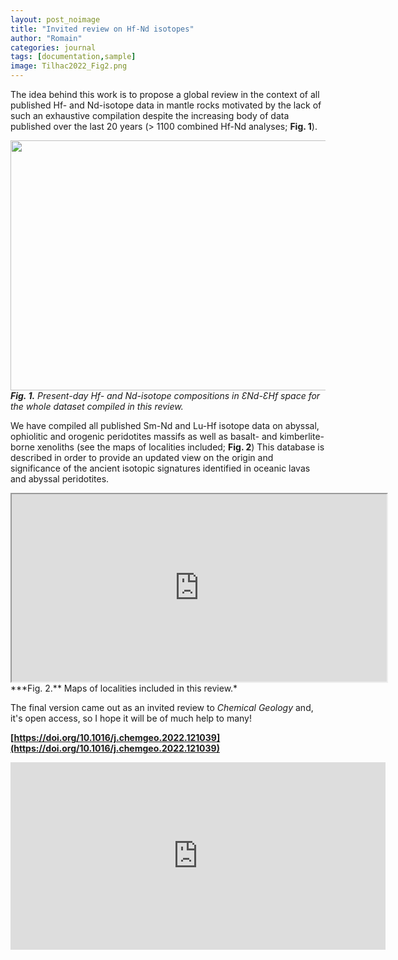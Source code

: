 ```yaml
---
layout: post_noimage
title: "Invited review on Hf-Nd isotopes"
author: "Romain"
categories: journal
tags: [documentation,sample]
image: Tilhac2022_Fig2.png
---
```


The idea behind this work is to propose a global review in the context of all published Hf- and Nd-isotope data in mantle rocks motivated by the lack of such an exhaustive compilation despite the increasing body of data published over the last 20 years (> 1100 combined Hf-Nd analyses; **Fig. 1**).

<img
  src="{{ site.github.url }}/assets/img/Tilhac2022_Fig2.png"
  style="width: 600px; height: 400px; object-fit: contain;"
/>
***Fig. 1.** Present-day Hf- and Nd-isotope compositions in ƐNd-ƐHf space for the whole dataset compiled in this review.*

We have compiled all published Sm-Nd and Lu-Hf isotope data on abyssal, ophiolitic and orogenic peridotites massifs as well as basalt- and kimberlite-borne xenoliths (see the maps of localities included; **Fig. 2**) This database is described in order to provide an updated view on the origin and significance of the ancient isotopic signatures identified in oceanic lavas and abyssal peridotites.

<iframe src="https://www.google.com/maps/d/u/0/embed?mid=1QyR-8Zde8cuykNrvBTWxRI1z72l8Q3Q2&ehbc=2E312F" width="600" height="300"></iframe>
***Fig. 2.** Maps of localities included in this review.*

The final version came out as an invited review to *Chemical Geology* and, it's open access, so I hope it will be of much help to many!

**[https://doi.org/10.1016/j.chemgeo.2022.121039](https://doi.org/10.1016/j.chemgeo.2022.121039)**

<iframe src="https://www.sciencedirect.com/science/article/pii/S0009254122003333/pdfft?md5=20d57c610ea754f57ea65254b8a5f3c4&pid=1-s2.0-S0009254122003333-main.pdf" style="border:none;"  width="600" height="300"></iframe>

